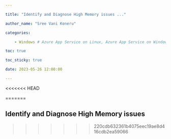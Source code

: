 ```yaml
---

title: "Identify and Diagnose High Memory issues ..."

author_name: "Sree Vani Koneru"

categories:

    - Windows # Azure App Service on Linux, Azure App Service on Windows

toc: true

toc_sticky: true

date: 2023-05-26 12:00:00

---
```


<<<<<<< HEAD

=======
## Identify and Diagnose High Memory issues
>>>>>>> 220cdb632361b4075eec19ae8d416cdb2ea59066

